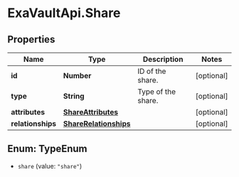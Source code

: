 # ExaVaultApi.Share

## Properties
Name | Type | Description | Notes
------------ | ------------- | ------------- | -------------
**id** | **Number** | ID of the share. | [optional] 
**type** | **String** | Type of the share.  | [optional] 
**attributes** | [**ShareAttributes**](ShareAttributes.md) |  | [optional] 
**relationships** | [**ShareRelationships**](ShareRelationships.md) |  | [optional] 

<a name="TypeEnum"></a>
## Enum: TypeEnum

* `share` (value: `"share"`)

